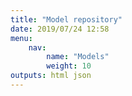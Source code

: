 ```yaml
---
title: "Model repository"
date: 2019/07/24 12:58
menu: 
    nav:
        name: "Models"
        weight: 10
outputs: html json
---
```



